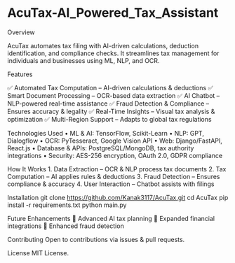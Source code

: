 # AcuTax-AI_Powered_Tax_Assistant

Overview

AcuTax automates tax filing with AI-driven calculations, deduction identification, and compliance checks. It streamlines tax management for individuals and businesses using ML, NLP, and OCR.

Features

✅ Automated Tax Computation – AI-driven calculations & deductions
✅ Smart Document Processing – OCR-based data extraction
✅ AI Chatbot – NLP-powered real-time assistance
✅ Fraud Detection & Compliance – Ensures accuracy & legality
✅ Real-Time Insights – Visual tax analysis & optimization
✅ Multi-Region Support – Adapts to global tax regulations

Technologies Used
	•	ML & AI: TensorFlow, Scikit-Learn
	•	NLP: GPT, Dialogflow
	•	OCR: PyTesseract, Google Vision API
	•	Web: Django/FastAPI, React.js
	•	Database & APIs: PostgreSQL/MongoDB, tax authority integrations
	•	Security: AES-256 encryption, OAuth 2.0, GDPR compliance

How It Works
	1.	Data Extraction – OCR & NLP process tax documents
	2.	Tax Computation – AI applies rules & deductions
	3.	Fraud Detection – Ensures compliance & accuracy
	4.	User Interaction – Chatbot assists with filings

Installation
git clone https://github.com/Kanak3117/AcuTax.git
cd AcuTax
pip install -r requirements.txt
python main.py

Future Enhancements
🔹 Advanced AI tax planning 🔹 Expanded financial integrations 🔹 Enhanced fraud detection

Contributing
Open to contributions via issues & pull requests.

License
MIT License.

